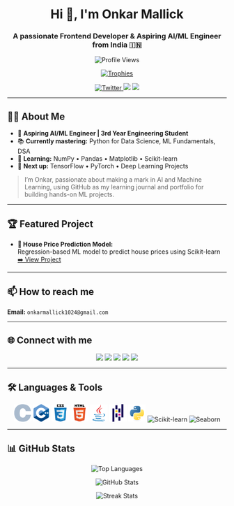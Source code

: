 <h1 align="center">Hi 👋, I'm Onkar Mallick</h1>
<h3 align="center">A passionate Frontend Developer & Aspiring AI/ML Engineer from India 🇮🇳</h3>

<p align="center">
  <img src="https://komarev.com/ghpvc/?username=onkarmallick2004&label=Profile%20views&color=0e75b6&style=flat" alt="Profile Views" />
</p>

<p align="center">
  <a href="https://github.com/ryo-ma/github-profile-trophy">
    <img src="https://github-profile-trophy.vercel.app/?username=onkarmallick2004&margin-w=10" alt="Trophies" />
  </a>
</p>

<p align="center">
  <a href="https://twitter.com/mallickonk76267" target="blank">
    <img src="https://img.shields.io/twitter/follow/mallickonk76267?logo=twitter&style=for-the-badge" alt="Twitter" />
  </a>
  <img src="https://img.shields.io/badge/AI/ML%20Enthusiast-blueviolet?style=for-the-badge" />
  <img src="https://img.shields.io/badge/3rd%20Year%20Engineering%20Student-success?style=for-the-badge" />
</p>

---

## 🙋‍♂️ About Me

- 🚀 **Aspiring AI/ML Engineer | 3rd Year Engineering Student**
- 📚 **Currently mastering:** Python for Data Science, ML Fundamentals, DSA
- 🔬 **Learning:** NumPy • Pandas • Matplotlib • Scikit-learn
- 🔭 **Next up:** TensorFlow • PyTorch • Deep Learning Projects

> I’m Onkar, passionate about making a mark in AI and Machine Learning, using GitHub as my learning journal and portfolio for building hands-on ML projects.

---

## 🏆 Featured Project

- **🏡 House Price Prediction Model:**  
  Regression-based ML model to predict house prices using Scikit-learn  
  [➡️ View Project](https://github.com/onkarmallick2004/Pune-house-price-predictor)

---

## 📫 How to reach me

**Email:** `onkarmallick1024@gmail.com`

---

## 🌐 Connect with me

<p align="center">
  <a href="https://twitter.com/mallickonk76267" target="blank"><img src="https://raw.githubusercontent.com/rahuldkjain/github-profile-readme-generator/master/src/images/icons/Social/twitter.svg" height="40" /></a>
  <a href="https://kaggle.com/onkarmallick" target="blank"><img src="https://raw.githubusercontent.com/rahuldkjain/github-profile-readme-generator/master/src/images/icons/Social/kaggle.svg" height="40" /></a>
  <a href="https://instagram.com/onkar_mallick2004" target="blank"><img src="https://raw.githubusercontent.com/rahuldkjain/github-profile-readme-generator/master/src/images/icons/Social/instagram.svg" height="40" /></a>
  <a href="https://www.leetcode.com/onkar_mallick2004" target="blank"><img src="https://raw.githubusercontent.com/rahuldkjain/github-profile-readme-generator/master/src/images/icons/Social/leet-code.svg" height="40" /></a>
  <a href="https://auth.geeksforgeeks.org/user/onkarmallcn53" target="blank"><img src="https://raw.githubusercontent.com/rahuldkjain/github-profile-readme-generator/master/src/images/icons/Social/geeks-for-geeks.svg" height="40" /></a>
</p>

---

## 🛠️ Languages & Tools

<p align="center">
  <img src="https://raw.githubusercontent.com/devicons/devicon/master/icons/c/c-original.svg" alt="C" width="40" />
  <img src="https://raw.githubusercontent.com/devicons/devicon/master/icons/cplusplus/cplusplus-original.svg" alt="C++" width="40" />
  <img src="https://raw.githubusercontent.com/devicons/devicon/master/icons/css3/css3-original-wordmark.svg" alt="CSS3" width="40" />
  <img src="https://raw.githubusercontent.com/devicons/devicon/master/icons/html5/html5-original-wordmark.svg" alt="HTML5" width="40" />
  <img src="https://raw.githubusercontent.com/devicons/devicon/master/icons/java/java-original.svg" alt="Java" width="40" />
  <img src="https://raw.githubusercontent.com/devicons/devicon/2ae2a900d2f041da66e950e4d48052658d850630/icons/pandas/pandas-original.svg" alt="Pandas" width="40" />
  <img src="https://raw.githubusercontent.com/devicons/devicon/master/icons/python/python-original.svg" alt="Python" width="40" />
  <img src="https://upload.wikimedia.org/wikipedia/commons/0/05/Scikit_learn_logo_small.svg" alt="Scikit-learn" width="40" />
  <img src="https://seaborn.pydata.org/_images/logo-mark-lightbg.svg" alt="Seaborn" width="40" />
</p>

---

## 📊 GitHub Stats

<p align="center">
  <img src="https://github-readme-stats.vercel.app/api/top-langs?username=onkarmallick2004&show_icons=true&locale=en&layout=compact" alt="Top Languages" />
</p>

<p align="center">
  <img src="https://github-readme-stats.vercel.app/api?username=onkarmallick2004&show_icons=true&locale=en" alt="GitHub Stats" />
</p>

<p align="center">
  <img src="https://github-readme-streak-stats.herokuapp.com/?user=onkarmallick2004&" alt="Streak Stats" />
</p>
